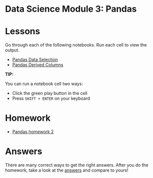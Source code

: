 # Data Science Module 3: Pandas


# Lessons

Go through each of the following notebooks. Run each cell to view the output.

- [Pandas Data Selection](https://colab.research.google.com/github/richard-alexander/Data_Science_Course/blob/master/Pandas/Pandas_3_Data_Selection.ipynb)
- [Pandas Derived Columns](https://colab.research.google.com/github/richard-alexander/Data_Science_Course/blob/master/Pandas/Pandas_4_Derived_Columns.ipynb)

**TIP:**

You can run a notebook cell two ways:
- Click the green play button in the cell
- Press `SHIFT + ENTER` on your keyboard

# Homework

- [Pandas homework 2](https://colab.research.google.com/github/richard-alexander/Data_Science_Course/blob/master/Pandas/Homework2.ipynb)


# Answers

There are many correct ways to get the right answers. After you do the homework, take a look at the [answers](https://colab.research.google.com/github/richard-alexander/Data_Science_Course/blob/master/Pandas/Answers/Homework2_answers.ipynb) and compare to yours!